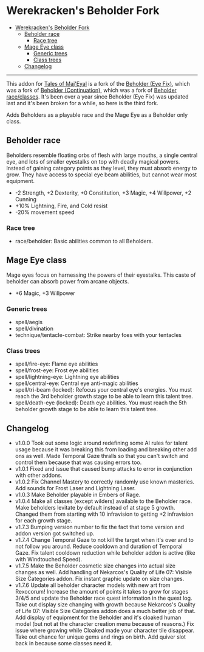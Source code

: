 # Werekracken's Beholder Fork

- [Werekracken's Beholder Fork](#werekrackens-beholder-fork)
  - [Beholder race](#beholder-race)
    - [Race tree](#race-tree)
  - [Mage Eye class](#mage-eye-class)
    - [Generic trees](#generic-trees)
    - [Class trees](#class-trees)
  - [Changelog](#changelog)

---

This addon for [Tales of Maj'Eyal](https://te4.org/) is a fork of the [Beholder (Eye Fix)](https://te4.org/games/addons/tome/beholder-efix), which was a fork of [Beholder (Continuation)](https://te4.org/games/addons/tome/beholder-cont), which was a fork of [Beholder race/classes](https://te4.org/games/addons/tome/beholder-raceclasses). It's been over a year since Beholder (Eye Fix) was updated last and it's been broken for a while, so here is the third fork.

Adds Beholders as a playable race and the Mage Eye as a Beholder only class.

## Beholder race

Beholders resemble floating orbs of flesh with large mouths, a single central eye, and lots of smaller eyestalks on top with deadly magical powers. Instead of gaining category points as they level, they must absorb energy to grow. They have access to special eye beam abilities, but cannot wear most equipment.

- -2 Strength, +2 Dexterity, +0 Constitution, +3 Magic, +4 Willpower, +2 Cunning
- +10% Lightning, Fire, and Cold resist
- -20% movement speed

### Race tree

- race/beholder: Basic abilities common to all Beholders.

## Mage Eye class

Mage eyes focus on harnessing the powers of their eyestalks. This caste of beholder can absorb power from arcane objects.

- +6 Magic, +3 Willpower

### Generic trees

- spell/aegis
- spell/divination
- technique/tentacle-combat: Strike nearby foes with your tentacles

### Class trees

- spell/fire-eye: Flame eye abilities
- spell/frost-eye: Frost eye abilities
- spell/lightning-eye: Lightning eye abilities
- spell/central-eye: Central eye anti-magic abilities
- spell/tri-beam (locked): Refocus your central eye's energies. You must reach the 3rd beholder growth stage to be able to learn this talent tree.
- spell/death-eye (locked): Death eye abilities. You must reach the 5th beholder growth stage to be able to learn this talent tree.

## Changelog

- v1.0.0 Took out some logic around redefining some AI rules for talent usage because it was breaking this from loading and breaking other add ons as well. Made Temporal Gaze thralls so that you can't switch and control them because that was causing errors too.
- v1.0.1 Fixed and issue that caused bump attacks to error in conjunction with other addons.
- v1.0.2 Fix Channel Mastery to correctly randomly use known masteries. Add sounds for Frost Laser and Lightning Laser.
- v1.0.3 Make Beholder playable in Embers of Rage.
- v1.0.4 Make all classes (except wilders) available to the Beholder race. Make beholders levitate by default instead of at stage 5 growth. Changed them from starting with 10 infravision to getting +2 infravision for each growth stage.
- v1.7.3 Bumping version number to fix the fact that tome version and addon version got switched up.
- v1.7.4 Change Temporal Gaze to not kill the target when it's over and to not follow you around. Reduce cooldown and duration of Temporal Gaze. Fix talent cooldown reduction while beholder addon is active (like with Windtouched Speed).
- v1.7.5 Make the Beholder cosmetic size changes into actual size changes as well. Add handling of Nekarcos's Quality of Life 07: Visible Size Categories addon. Fix instant graphic update on size changes.
- v1.7.6  Update all beholder character models with new art from Rexocorum! Increase the amount of points it takes to grow for stages 3/4/5 and update the Beholder race quest information in the quest log. Take out display size changing with growth because Nekarcos's Quality of Life 07: Visible Size Categories addon does a much better job of that. Add display of equipment for the Beholder and it's cloaked human model (but not at the character creation menu because of reasons.) Fix issue where growing while Cloaked made your character tile disappear. Take out chance for unique gems and rings on birth. Add quiver slot back in because some classes need it.
